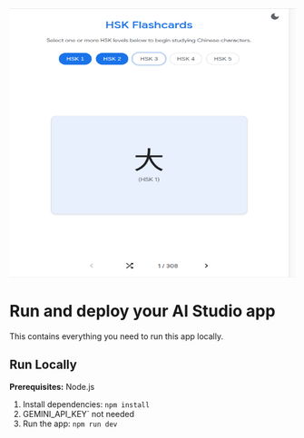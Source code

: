 <div align="center">
<img width="1200" height="475" src="fc1.png">
</div>

# Run and deploy your AI Studio app

This contains everything you need to run this app locally.

## Run Locally

**Prerequisites:**  Node.js


1. Install dependencies:
   `npm install`
2.  GEMINI_API_KEY` not needed
3. Run the app:
   `npm run dev`
